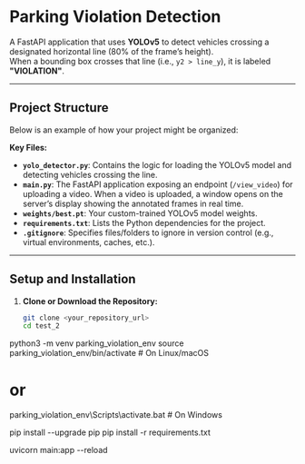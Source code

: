 # Parking Violation Detection

A FastAPI application that uses **YOLOv5** to detect vehicles crossing a designated horizontal line (80% of the frame’s height).  
When a bounding box crosses that line (i.e., `y2 > line_y`), it is labeled **"VIOLATION"**.

---

## Project Structure

Below is an example of how your project might be organized:

**Key Files:**
- **`yolo_detector.py`**: Contains the logic for loading the YOLOv5 model and detecting vehicles crossing the line.
- **`main.py`**: The FastAPI application exposing an endpoint (`/view_video`) for uploading a video. When a video is uploaded, a window opens on the server’s display showing the annotated frames in real time.
- **`weights/best.pt`**: Your custom-trained YOLOv5 model weights.
- **`requirements.txt`**: Lists the Python dependencies for the project.
- **`.gitignore`**: Specifies files/folders to ignore in version control (e.g., virtual environments, caches, etc.).

---

## Setup and Installation

1. **Clone or Download the Repository:**

   ```bash
   git clone <your_repository_url>
   cd test_2

python3 -m venv parking_violation_env
source parking_violation_env/bin/activate  # On Linux/macOS
# or
parking_violation_env\Scripts\activate.bat # On Windows

pip install --upgrade pip
pip install -r requirements.txt

uvicorn main:app --reload